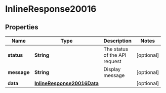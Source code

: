 
# InlineResponse20016

## Properties
Name | Type | Description | Notes
------------ | ------------- | ------------- | -------------
**status** | **String** | The status of the API request |  [optional]
**message** | **String** | Display message |  [optional]
**data** | [**InlineResponse20016Data**](InlineResponse20016Data.md) |  |  [optional]



